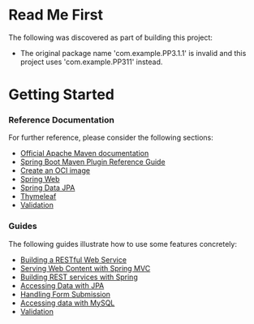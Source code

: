 # Read Me First
The following was discovered as part of building this project:

* The original package name 'com.example.PP3.1.1' is invalid and this project uses 'com.example.PP311' instead.

# Getting Started

### Reference Documentation
For further reference, please consider the following sections:

* [Official Apache Maven documentation](https://maven.apache.org/guides/index.html)
* [Spring Boot Maven Plugin Reference Guide](https://docs.spring.io/spring-boot/docs/3.0.0-M4/maven-plugin/reference/html/)
* [Create an OCI image](https://docs.spring.io/spring-boot/docs/3.0.0-M4/maven-plugin/reference/html/#build-image)
* [Spring Web](https://docs.spring.io/spring-boot/docs/3.0.0-M4/reference/htmlsingle/#web)
* [Spring Data JPA](https://docs.spring.io/spring-boot/docs/3.0.0-M4/reference/htmlsingle/#data.sql.jpa-and-spring-data)
* [Thymeleaf](https://docs.spring.io/spring-boot/docs/3.0.0-M4/reference/htmlsingle/#web.servlet.spring-mvc.template-engines)
* [Validation](https://docs.spring.io/spring-boot/docs/3.0.0-M4/reference/htmlsingle/#io.validation)

### Guides
The following guides illustrate how to use some features concretely:

* [Building a RESTful Web Service](https://spring.io/guides/gs/rest-service/)
* [Serving Web Content with Spring MVC](https://spring.io/guides/gs/serving-web-content/)
* [Building REST services with Spring](https://spring.io/guides/tutorials/rest/)
* [Accessing Data with JPA](https://spring.io/guides/gs/accessing-data-jpa/)
* [Handling Form Submission](https://spring.io/guides/gs/handling-form-submission/)
* [Accessing data with MySQL](https://spring.io/guides/gs/accessing-data-mysql/)
* [Validation](https://spring.io/guides/gs/validating-form-input/)

